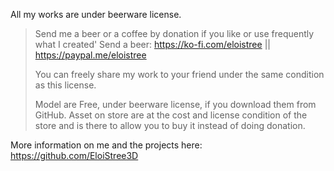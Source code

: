 All my works are under beerware license.

>    Send me a beer or a coffee by donation if you like or use frequently what I created'
>    Send a beer: https://ko-fi.com/eloistree || https://paypal.me/eloistree
>
>    You can freely share my work to your friend under the same condition as this license.
>    
>    Model are Free, under beerware license, if you download them from GitHub.
>    Asset on store are at the cost and license condition of the store and is there to allow you to buy it instead of doing donation.

More information on me and the projects here:  
https://github.com/EloiStree3D  
